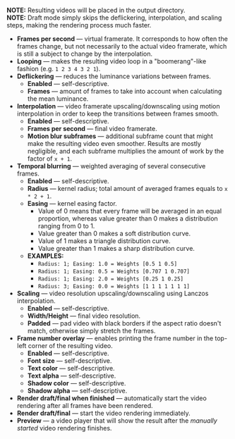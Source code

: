 **NOTE:** Resulting videos will be placed in the output directory.  
**NOTE:** Draft mode simply skips the deflickering, interpolation, and scaling steps, making the rendering process much faster.

* **Frames per second** — virtual framerate. It corresponds to how often the frames change, but not necessarily to the actual video framerate, which is still a subject to change by the interpolation.
* **Looping** — makes the resulting video loop in a "boomerang"-like fashion (e.g. `1 2 3 4 3 2 1`).
* **Deflickering** — reduces the luminance variations between frames.
    * **Enabled** — self-descriptive.
    * **Frames** — amount of frames to take into account when calculating the mean luminance.
* **Interpolation** — video framerate upscaling/downscaling using motion interpolation in order to keep the transitions between frames smooth.
    * **Enabled** — self-descriptive.
    * **Frames per second** — final video framerate.
    * **Motion blur subframes** — additional subframe count that might make the resulting video even smoother. Results are mostly negligible, and each subframe multiplies the amount of work by the factor of `x + 1`.
* **Temporal blurring** — weighted averaging of several consecutive frames.
    * **Enabled** — self-descriptive.
    * **Radius** — kernel radius; total amount of averaged frames equals to `x * 2 + 1`.
    * **Easing** — kernel easing factor.
        * Value of 0 means that every frame will be averaged in an equal proportion, whereas value greater than 0 makes a distribution ranging from 0 to 1.
        * Value greater than 0 makes a soft distribution curve.
        * Value of 1 makes a triangle distribution curve.
        * Value greater than 1 makes a sharp distribution curve.
    * **EXAMPLES:**
        * `Radius: 1; Easing: 1.0 = Weights [0.5 1 0.5]`
        * `Radius: 1; Easing: 0.5 = Weights [0.707 1 0.707]`
        * `Radius: 1; Easing: 2.0 = Weights [0.25 1 0.25]`
        * `Radius: 3; Easing: 0.0 = Weights [1 1 1 1 1 1 1]`
* **Scaling** — video resolution upscaling/downscaling using Lanczos interpolation.
    * **Enabled** — self-descriptive.
    * **Width/Height** — final video resolution.
    * **Padded** — pad video with black borders if the aspect ratio doesn't match, otherwise simply stretch the frames.
* **Frame number overlay** — enables printing the frame number in the top-left corner of the resulting video.
    * **Enabled** — self-descriptive.
    * **Font size** — self-descriptive.
    * **Text color** — self-descriptive.
    * **Text alpha** — self-descriptive.
    * **Shadow color** — self-descriptive.
    * **Shadow alpha** — self-descriptive.
* **Render draft/final when finished** — automatically start the video rendering after all frames have been rendered.
* **Render draft/final** — start the video rendering immediately.
* **Preview** — a video player that will show the result after the _manually started_ video rendering finishes.
